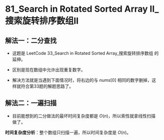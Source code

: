# 81_Search in Rotated Sorted Array II_搜索旋转排序数组Ⅱ

## 解法一：二分查找

- 这题是 LeetCode 33_Search in Rotated Sorted Array_搜索旋转排序数组 的延伸。

- 区别是现在数组中允许出现重复数字。

- 解决方法就是当遇到下面情况时，将右边的与 $nums[0]$ 相同的数字删掉，这样就符合第33题的解题思路了。

## 解法二：一遍扫描

- 目前能想到的二分做法的最坏时间复杂度都是 $O(n)$，所以索性就拿线性扫描做了。

**时间复杂度分析**：整个数组只扫描一遍，所以时间复杂度是 $O(n)$。
